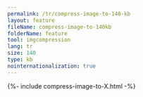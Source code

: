 ```yaml
---
permalink: /tr/compress-image-to-140-kb
layout: feature
fileName: compress-image-to-140kb
folderName: feature
tool: imgcompression
lang: tr
size: 140
type: kb
nointernationalization: true
---
```

{%- include compress-image-to-X.html -%}       
